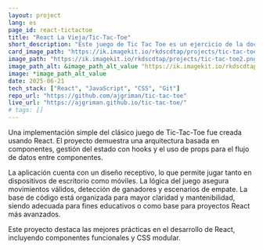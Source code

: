 ```yaml
---
layout: project
lang: es
page_id: react-tictactoe
title: "React La Vieja/Tic-Tac-Toe"
short_description: "Este juego de Tic Tac Toe es un ejercicio de la documentación de React."
card_image_path: "https://ik.imagekit.io/rkdscdtap/projects/tic-tac-toe1.png?updatedAt=1750529000384"
image_path: "https://ik.imagekit.io/rkdscdtap/projects/tic-tac-toe2.png?updatedAt=1750529031371"
image_path_alt: &image_path_alt_value "https://ik.imagekit.io/rkdscdtap/projects/tic-tac-toe3.png?updatedAt=1750525088361"
image: *image_path_alt_value
date: 2025-06-21
tech_stack: ["React", "JavaScript", "CSS", "Git"]
repo_url: "https://github.com/ajgriman/tic-tac-toe"
live_url: "https://ajgriman.github.io/tic-tac-toe/"
# tags: []
---
```


Una implementación simple del clásico juego de Tic-Tac-Toe fue creada usando React. El proyecto demuestra una arquitectura basada en componentes, gestión del estado con hooks y el uso de props para el flujo de datos entre componentes.

La aplicación cuenta con un diseño receptivo, lo que permite jugar tanto en dispositivos de escritorio como móviles. La lógica del juego asegura movimientos válidos, detección de ganadores y escenarios de empate. La base de código está organizada para mayor claridad y mantenibilidad, siendo adecuada para fines educativos o como base para proyectos React más avanzados.

Este proyecto destaca las mejores prácticas en el desarrollo de React, incluyendo componentes funcionales y CSS modular.
